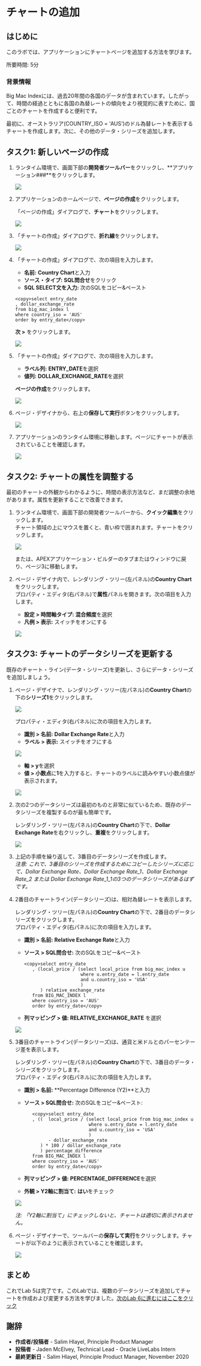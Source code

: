 # チャートの追加

## はじめに
このラボでは、アプリケーションにチャートページを追加する方法を学びます。

所要時間: 5分

### 背景情報
Big Mac Indexには、過去20年間の各国のデータが含まれています。したがって、時間の経過とともに各国の為替レートの傾向をより視覚的に表すために、国ごとのチャートを作成すると便利です。

最初に、オーストラリア(COUNTRY_ISO = 'AUS')のドル為替レートを表示するチャートを作成します。次に、その他のデータ・シリーズを追加します。

## タスク1: 新しいページの作成 

1. ランタイム環境で、画面下部の**開発者ツールバー**をクリックし、**アプリケーション###**をクリックします。

   ![](images/developer-toolbar.png " ")

2. アプリケーションのホームページで、**ページの作成**をクリックします。

   「ページの作成」ダイアログで、**チャート**をクリックします。

   ![](images/set-page-type.png " ")

3. 「チャートの作成」ダイアログで、**折れ線**をクリックします。

   ![](images/set-chart-type.png " ")
   
4. 「チャートの作成」ダイアログで、次の項目を入力します。
   
      - **名前:** **Country Chart**と入力
      - **ソース・タイプ:** **SQL問合せ**をクリック
      - **SQL SELECT文を入力:** 次のSQLをコピー&ペースト

      ```
      <copy>select entry_date
      , dollar_exchange_rate
      from big_mac_index l
      where country_iso = 'AUS'
      order by entry_date</copy>
      ```

      **次 >** をクリックします。

      ![](images/set-source.png " ")
   
5. 「チャートの作成」ダイアログで、次の項目を入力します。
   
      - **ラベル列:** **ENTRY\_DATE**を選択
      - **値列:** **DOLLAR\_EXCHANGE\_RATE**を選択
   
      **ページの作成**をクリックします。

      ![](images/set-columns.png " ")
   
6. ページ・デザイナから、右上の**保存して実行**ボタンをクリックします。
   
   ![](images/run-now.png " ")

7. アプリケーションのランタイム環境に移動します。ページにチャートが表示されていることを確認します。

   ![](images/runtime.png " ")
   
## タスク2: チャートの属性を調整する
最初のチャートの外観からわかるように、時間の表示方法など、まだ調整の余地があります。属性を更新することで改善できます。
   
1. ランタイム環境で、画面下部の開発者ツールバーから、**クイック編集**をクリックします。  
   チャート領域の上にマウスを置くと、青い枠で囲まれます。チャートをクリックします。

   ![](images/quick-edit.png " ")
   
   または、APEXアプリケーション・ビルダーのタブまたはウィンドウに戻り、ページ3に移動します。
   
2. ページ・デザイナ内で、レンダリング・ツリー(左パネル)の**Country Chart**をクリックします。  
   プロパティ・エディタ(右パネル)で**属性**パネルを開きます。次の項目を入力します。
   
   - **設定 > 時間軸タイプ:** **混合頻度**を選択
   - **凡例 > 表示:** スイッチをオンにする

   ![](images/set-attributes.png " ")

## タスク3: チャートのデータシリーズを更新する

既存のチャート・ライン(データ・シリーズ)を更新し、さらにデータ・シリーズを追加しましょう。

1. ページ・デザイナで、レンダリング・ツリー(左パネル)の**Country Chart**の下の**シリーズ1**をクリックします。

      ![](images/series1.png " ")

      プロパティ・エディタ(右パネル)に次の項目を入力します。

      - **識別 > 名前:** **Dollar Exchange Rate**と入力
      - **ラベル > 表示:** スイッチをオフにする

      ![](images/set-series1.png " ")

      - **軸 > y**を選択
      - **値 > 小数点**に**1**を入力すると、チャートのラベルに読みやすい小数点値が表示されます。

      ![](images/set-y-axis.png " ")

2. 次の2つのデータシリーズは最初のものと非常に似ているため、既存のデータシリーズを複製するのが最も簡単です。

   レンダリング・ツリー(左パネル)の**Country Chart**の下で、**Dollar Exchange Rate**を右クリックし、**重複**をクリックします。

   ![](images/duplicate-series.png " ")   

3. 上記の手順を繰り返して、3番目のデータシリーズを作成します。  
   *注意: これで、3番目のシリーズを作成するためにコピーしたシリーズに応じて、Dollar Exchange Rate、Dollar Exchange Rate\_1、Dollar Exchange Rate\_2 または Dollar Exchange Rate\_1\_1の3つのデータシリーズがあるはずです。*
   
4. 2番目のチャートライン(データシリーズ)は、相対為替レートを表示します。

      レンダリング・ツリー(左パネル)の**Country Chart**の下で、2番目のデータシリーズをクリックします。  
      プロパティ・エディタ(右パネル)に次の項目を入力します。
   
      - **識別 > 名前:** **Relative Exchange Rate**と入力
      - **ソース > SQL問合せ:** 次のSQLをコピー&ペースト

         ```
         <copy>select entry_date
            , (local_price / (select local_price from big_mac_index u
                              where u.entry_date = l.entry_date
                              and u.country_iso = 'USA'
                              )
               ) relative_exchange_rate
            from BIG_MAC_INDEX l
            where country_iso = 'AUS'
            order by entry_date</copy>
         ```

      - **列マッピング > 値:** **RELATIVE\_EXCHANGE\_RATE** を選択

      ![](images/set-series2.png " ")

5. 3番目のチャートライン(データシリーズ)は、通貨と米ドルとのパーセンテージ差を表示します。

      レンダリング・ツリー(左パネル)の**Country Chart**の下で、3番目のデータ・シリーズをクリックします。  
      プロパティ・エディタ(右パネル)に次の項目を入力します。

      - **識別 > 名前:** **Percentage Difference (Y2)**と入力
      - **ソース > SQL問合せ:** 次のSQLをコピー&ペースト:

         ```
            <copy>select entry_date
            , ((  local_price / (select local_price from big_mac_index u
                                 where u.entry_date = l.entry_date
                                 and u.country_iso = 'USA'
                                 )
                  - dollar_exchange_rate
               ) * 100 / dollar_exchange_rate
               ) percentage_difference
            from BIG_MAC_INDEX l
            where country_iso = 'AUS'
            order by entry_date</copy>
         ```

      - **列マッピング > 値:** **PERCENTAGE\_DIFFERENCE**を選択
      - **外観 > Y2軸に割当て:** **はい**をチェック

      ![](images/set-series3.png " ")

      *注: 「Y2軸に割当て」にチェックしないと、チャートは適切に表示されません。*

6. ページ・デザイナーで、ツールバーの**保存して実行**をクリックします。チャートが以下のように表示されていることを確認します。

   ![](images/final-runtime.png " ")
   
## **まとめ**

これでLab 5は完了です。このLabでは、複数のデータシリーズを追加してチャートを作成および変更する方法を学びました。[次のLab 6に進むにはここをクリック](?lab=lab-6-adding-chart-criteria)

## 謝辞

 - **作成者/投稿者** -  Salim Hlayel, Principle Product Manager
 - **投稿者** - Jaden McElvey, Technical Lead - Oracle LiveLabs Intern
 - **最終更新日** - Salim Hlayel, Principle Product Manager, November 2020

